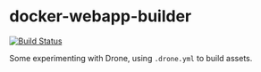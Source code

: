 # docker-webapp-builder

[![Build Status](http://192.81.222.229/api/badges/hbokh/docker-drone-builder/status.svg)](http://192.81.222.229/hbokh/docker-drone-builder)

Some experimenting with Drone, using `.drone.yml` to build assets.
